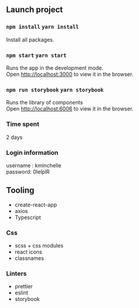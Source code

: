 ## Launch project

### `npm install` `yarn install`
Install all packages.

### `npm start` `yarn start`

Runs the app in the development mode.\
Open [http://localhost:3000](http://localhost:3000) to view it in the browser.

### `npm run storybook` `yarn storybook`

Runs the library of components\
Open [http://localhost:6006](http://localhost:6006) to view it in the browser.

### Time spent
2 days

### Login information
username : kminchelle\
password: 0lelplR

## Tooling

- create-react-app
- axios
- Typescript

### Css
- scss + css modules
- react icons
- classnames

### Linters
- prettier
- eslint
- storybook
